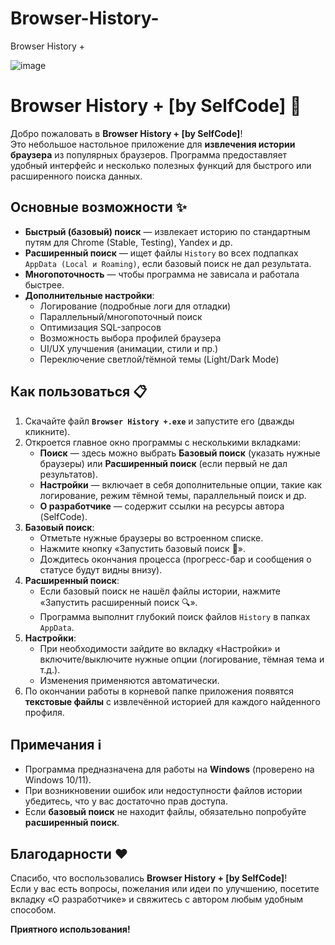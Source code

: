 # Browser-History-

Browser History +

![image](https://github.com/user-attachments/assets/39035bbc-1259-42d4-8df7-8222b8b64487)

# Browser History + [by SelfCode] 🚀

Добро пожаловать в **Browser History + [by SelfCode]**!  
Это небольшое настольное приложение для **извлечения истории браузера** из популярных браузеров.
Программа предоставляет удобный интерфейс и несколько полезных функций для быстрого или расширенного поиска данных.

## Основные возможности ✨

- **Быстрый (базовый) поиск** — извлекает историю по стандартным путям для Chrome (Stable, Testing), Yandex и др.  
- **Расширенный поиск** — ищет файлы `History` во всех подпапках `AppData (Local и Roaming)`, если базовый поиск не дал результата.  
- **Многопоточность** — чтобы программа не зависала и работала быстрее.  
- **Дополнительные настройки**:
  - Логирование (подробные логи для отладки)  
  - Параллельный/многопоточный поиск  
  - Оптимизация SQL-запросов  
  - Возможность выбора профилей браузера  
  - UI/UX улучшения (анимации, стили и пр.)  
  - Переключение светлой/тёмной темы (Light/Dark Mode)  

## Как пользоваться 📋

1. Скачайте файл **`Browser History +.exe`** и запустите его (дважды кликните).  
2. Откроется главное окно программы с несколькими вкладками:
   - **Поиск** — здесь можно выбрать **Базовый поиск** (указать нужные браузеры) или **Расширенный поиск** (если первый не дал результатов).  
   - **Настройки** — включает в себя дополнительные опции, такие как логирование, режим тёмной темы, параллельный поиск и др.  
   - **О разработчике** — содержит ссылки на ресурсы автора (SelfCode).  
3. **Базовый поиск**:
   - Отметьте нужные браузеры во встроенном списке.  
   - Нажмите кнопку «Запустить базовый поиск 🚀».  
   - Дождитесь окончания процесса (прогресс-бар и сообщения о статусе будут видны внизу).  
4. **Расширенный поиск**:
   - Если базовый поиск не нашёл файлы истории, нажмите «Запустить расширенный поиск 🔍».  
   - Программа выполнит глубокий поиск файлов `History` в папках `AppData`.  
5. **Настройки**:
   - При необходимости зайдите во вкладку «Настройки» и включите/выключите нужные опции (логирование, тёмная тема и т.д.).  
   - Изменения применяются автоматически.  
6. По окончании работы в корневой папке приложения появятся **текстовые файлы** с извлечённой историей для каждого найденного профиля.

## Примечания ℹ️

- Программа предназначена для работы на **Windows** (проверено на Windows 10/11).  
- При возникновении ошибок или недоступности файлов истории убедитесь, что у вас достаточно прав доступа.  
- Если **базовый поиск** не находит файлы, обязательно попробуйте **расширенный поиск**.

## Благодарности ❤️

Спасибо, что воспользовались **Browser History + [by SelfCode]**!  
Если у вас есть вопросы, пожелания или идеи по улучшению, посетите вкладку «О разработчике» и свяжитесь с автором любым удобным способом.  

**Приятного использования!**
